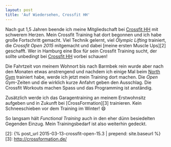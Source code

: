 ```yaml
---
layout: post
title: 'Auf Wiedersehen, Crossfit HH'
---
```


Nach gut 1,5 Jahren beende ich meine Mitgliedschaft bei [Crossfit HH][0] mit schwerem Herzen. Mein Crossfit Training hat dort begonnen und ich habe große Fortschritt gemacht. Viel Technik gelernt, viel *Olympic Lifting* trainiert, die *Crossfit Open 2015* mitgemacht und dabei [meine ersten Muscle Ups][2] geschafft. Wer in Hamburg eine Box für sein Crossfit Training sucht, der sollte unbedingt bei [Crossfit HH][0] vorbei schauen!

Die Fahrtzeit von meinem Wohnort bis nach Barmbek rein wurde aber nach den Monaten etwas anstrengend und nachdem ich einige Mal beim [North Gym][1] trainiert habe, werde ich jetzt mein Training dort machen. Die *Open Gym*-Zeiten und die wirklich kurze Anfahrt geben den Ausschlag. Die Crossfit Workouts machen Spass und das Programming ist anständig.

Zusätzlich werde ich das Garagentraining an meinem Erstwohnsitz aufgeben und in Zukunft bei [CrossFormation][3] trainieren. Kein Schneeschieben vor dem Training im Winter! :smile:

So langsam hält *Functional Training* auch in den eher dünn besiedelten Gegenden Einzug. Mein Trainingsbedarf ist also weiterhin gedeckt.

[0]: http://www.crossfithh.de/
[1]: http://northgym.de/
[2]: {% post_url 2015-03-13-crossfit-open-15.3 | prepend: site.baseurl %}
[3]: http://crossformation.de/

